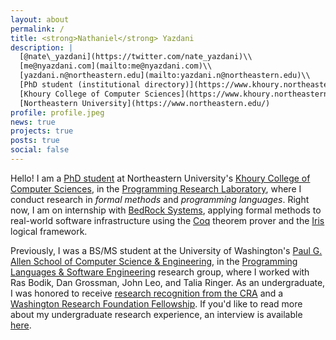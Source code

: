 ```yaml
---
layout: about
permalink: /
title: <strong>Nathaniel</strong> Yazdani
description: |
  [@nate\_yazdani](https://twitter.com/nate_yazdani)\\
  [me@nyazdani.com](mailto:me@nyazdani.com)\\
  [yazdani.n@northeastern.edu](mailto:yazdani.n@northeastern.edu)\\
  [PhD student (institutional directory)](https://www.khoury.northeastern.edu/people/nathaniel-yazdani/)\\
  [Khoury College of Computer Sciences](https://www.khoury.northeastern.edu)\\
  [Northeastern University](https://www.northeastern.edu/)
profile: profile.jpeg
news: true
projects: true
posts: true
social: false
---
```


Hello! I am a [PhD student](https://www.khoury.northeastern.edu/people/nathaniel-yazdani/) at Northeastern University's [Khoury College of Computer Sciences](https://www.khoury.northeastern.edu), in the [Programming Research Laboratory](https://prl.ccs.neu.edu), where I conduct research in _formal methods_ and _programming languages_. Right now, I am on internship with [BedRock Systems](https://www.bedrocksystems.com), applying formal methods to real-world software infrastructure using the [Coq](https://coq.inria.fr) theorem prover and the [Iris](https://iris-project.org) logical framework.

Previously, I was a BS/MS student at the University of Washington's [Paul G. Allen School of Computer Science & Engineering](https://www.cs.washington.edu), in the [Programming Languages & Software Engineering](https://uwplse.org) research group, where I worked with Ras Bodik, Dan Grossman, John Leo, and Talia Ringer. As an undergraduate, I was honored to receive [research recognition from the CRA](https://news.cs.washington.edu/2016/12/13/uw-cse-undergraduates-recognized-as-outstanding-researchers-by-the-computing-research-association/) and a [Washington Research Foundation Fellowship](https://www.washington.edu/undergradresearch/students/funding/wrff/fellows/2016-17-wrf-fellows/). If you'd like to read more about my undergraduate research experience, an interview is available [here](https://news.cs.washington.edu/2017/02/10/uw-cse-undergrad-nate-yazdanis-love-of-research-plse-es-through-his-veins/).
